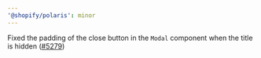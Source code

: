 ```yaml
---
'@shopify/polaris': minor
---
```


Fixed the padding of the close button in the `Modal` component when the title is hidden ([#5279](https://github.com/Shopify/polaris-react/pull/5280))
